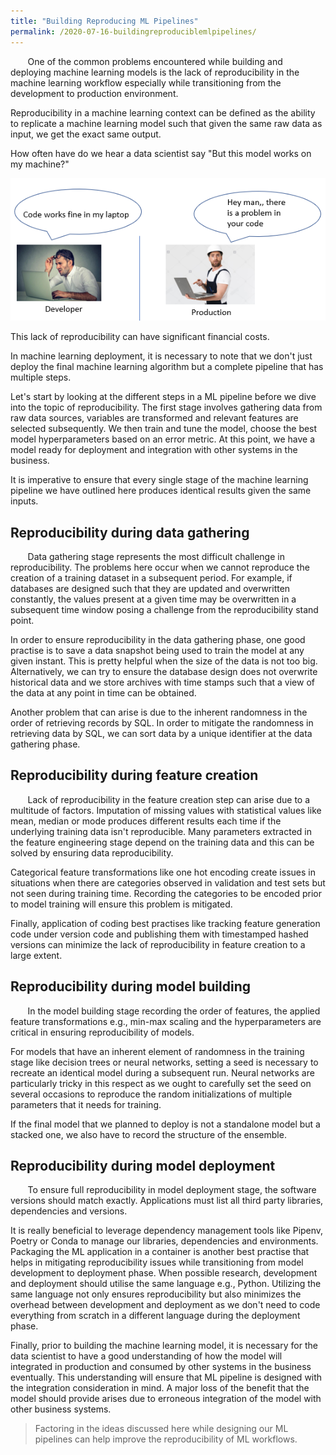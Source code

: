 ```yaml
---
title: "Building Reproducing ML Pipelines"
permalink: /2020-07-16-buildingreproduciblemlpipelines/
---
```


&nbsp;&nbsp;&nbsp;&nbsp;&nbsp;&nbsp; One of the common problems encountered while building and deploying machine learning models is the lack of reproducibility in the machine learning workflow especially while transitioning from the development to production environment. 

Reproducibility in a machine learning context can be defined as the ability to replicate a machine learning model such that given the same raw data as input, we get the exact same output.

How often have do we hear a data scientist say "But this model works on my machine?" 

![](/images/repml1.png)<!-- -->

This lack of reproducibility can have significant financial costs. 

In machine learning deployment, it is necessary to note that we don't just deploy the final machine learning algorithm but a complete pipeline that has multiple steps. 

Let's start by looking at the different steps in a ML pipeline before we dive into the topic of reproducibility. The first stage involves gathering data from raw data sources, variables are transformed and relevant features are selected subsequently. We then train and tune the model, choose the best model hyperparameters based on an error metric. At this point, we have a model ready for deployment and integration with other systems in the business. 

It is imperative to ensure that every single stage of the machine learning pipeline we have outlined here produces identical results given the same inputs.

## Reproducibility during data gathering  

&nbsp;&nbsp;&nbsp;&nbsp;&nbsp;&nbsp; Data gathering stage represents the most difficult challenge in reproducibility. The problems here occur when we cannot reproduce the creation of a training dataset in a subsequent period. For example, if databases are designed such that they are updated and overwritten constantly, the values present at a given time may be overwritten in a subsequent time window posing a challenge from the reproducibility stand point. 

In order to ensure reproducibility in the data gathering phase, one good practise is to save a data snapshot being used to train the model at any given instant. This is pretty helpful when the size of the data is not too big. Alternatively, we can try to ensure the database design does not overwrite historical data and we store archives with time stamps such that a view of the data at any point in time can be obtained. 

Another problem that can arise is due to the inherent randomness in the order of retrieving records by SQL. In order to mitigate the randomness in retrieving data by SQL, we can sort data by a unique identifier at the data gathering phase. 

## Reproducibility during feature creation 

&nbsp;&nbsp;&nbsp;&nbsp;&nbsp;&nbsp; Lack of reproducibility in the feature creation step can arise due to a multitude of factors. Imputation of missing values with statistical values like mean, median or mode produces different results each time if the underlying training data isn't reproducible. Many parameters extracted in the feature engineering stage depend on the training data and this can be solved by ensuring data reproducibility. 

Categorical feature transformations like one hot encoding create issues in situations when there are categories observed in validation and test sets but not seen during training time. Recording the categories to be encoded prior to model training will ensure this problem is mitigated.

Finally, application of coding best practises like tracking feature generation code under version code and publishing them with timestamped hashed versions can minimize the lack of reproducibility in feature creation to a large extent.

## Reproducibility during model building 

&nbsp;&nbsp;&nbsp;&nbsp;&nbsp;&nbsp; In the model building stage recording the order of features, the applied feature transformations e.g., min-max scaling and the hyperparameters are critical in ensuring reproducibility of models. 

For models that have an inherent element of randomness in the training stage like decision trees or neural networks, setting a seed is necessary to recreate an identical model during a subsequent run. Neural networks are particularly tricky in this respect as we ought to carefully set the seed on several occasions to reproduce the random initializations of multiple parameters that it needs for training. 

If the final model that we planned to deploy is not a standalone model but a stacked one, we also have to record the structure of the ensemble. 

## Reproducibility during model deployment 

&nbsp;&nbsp;&nbsp;&nbsp;&nbsp;&nbsp; To ensure full reproducibility in model deployment stage, the software versions should match exactly. Applications must list all third party libraries, dependencies and versions. 

It is really beneficial to leverage dependency management tools like Pipenv, Poetry or Conda to manage our libraries, dependencies and environments. Packaging the ML application in a container is another best practise that helps in mitigating reproducibility issues while transitioning from model development to deployment phase. When possible research, development and deployment should utilise the same language e.g., Python. Utilizing the same language not only ensures reproducibility but also minimizes the overhead between development and deployment as we don't need to code everything from scratch in a different language during the deployment phase.

Finally, prior to building the machine learning model, it is necessary for the data scientist to have a good understanding of how the model will integrated in production and consumed by other systems in the business eventually. This understanding will ensure that ML pipeline is designed with the integration consideration in mind. A major loss of the benefit that the model should provide arises due to erroneous integration of the model with other business systems. 


>  Factoring in the ideas discussed here while designing our ML pipelines can help improve the reproducibility of ML workflows. 


